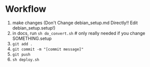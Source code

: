 # Workflow

1. make changes (Don't Change debian_setup.md Directly!! Edit debian_setup.setup!)
2. in docs, run `sh do_convert.sh`  # only really needed if you change SOMETHING.setup
3. `git add .`
4. `git commit -m "[commit message]"`
5. `git push`
6. `sh deploy.sh`